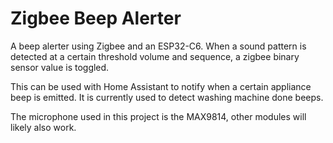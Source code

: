 # Zigbee Beep Alerter

A beep alerter using Zigbee and an ESP32-C6. When a sound pattern is detected at a certain threshold volume and sequence, a zigbee binary sensor value is toggled.

This can be used with Home Assistant to notify when a certain appliance beep is emitted. It is currently used to detect washing machine done beeps.

The microphone used in this project is the MAX9814, other modules will likely also work.

